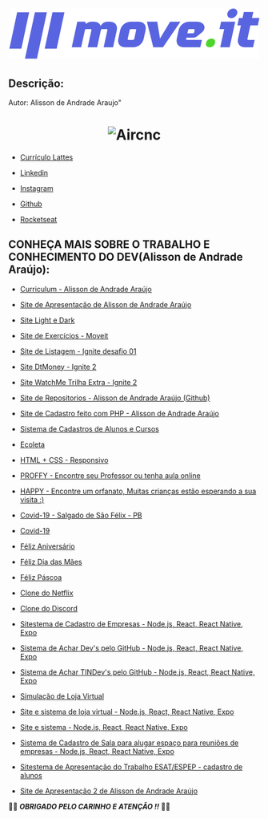 <h1 align="center">
    <img src="./public/logo-full.svg">
</h1>

## Descrição:

Autor: Alisson de Andrade Araujo"

<h1 align="center">
    <img alt="Aircnc" title="#delicinha" src="https://avatars3.githubusercontent.com/u/39311340?s=400&u=f8570819489cb64bb45dfbfb85f2a82f1b56d11f&v=4" width="250px" />
</h1>

- [Currículo Lattes](http://lattes.cnpq.br/7594653859194302)

 - [Linkedin](https://www.linkedin.com/in/alisson-de-andrade-ara%C3%BAjo-160224190)

- [Instagram](https://www.instagram.com/alissonandradercc)

- [Github](https://github.com/alissonandrade2020/)

- [Rocketseat](https://app.rocketseat.com.br/me/alissondeandradearaujo)

## CONHEÇA MAIS SOBRE O TRABALHO E CONHECIMENTO DO DEV(Alisson de Andrade Araújo):

 - [Curriculum - Alisson de Andrade Araújo](https://alissonandradesistema.000webhostapp.com/curriculo/)

- [Site de Apresentação de Alisson de Andrade Araújo](http://alissondeandradearaujo.000webhostapp.com/)

- [Site Light e Dark](https://sistemalightdark-iota.vercel.app/)
 
- [Site de Exercícios - Moveit](https://nlw04reactmoveit.vercel.app/)

 - [Site de Listagem - Ignite desafio 01](https://iignite01desafio.vercel.app/)

- [Site DtMoney - Ignite 2](https://dtmoneyignite.vercel.app/)

- [Site WatchMe Trilha Extra - Ignite 2](https://ignitewatchmeextra.vercel.app/)
 
-  [Site de Repositorios - Alisson de Andrade Araújo (Github)](https://igniterepositorios.vercel.app/)
 
- [Site de Cadastro feito com PHP - Alisson de Andrade Araújo](https://alissonandradesistema.000webhostapp.com/silex/)
 
 - [Sistema de Cadastros de Alunos e Cursos](https://alissonandradesistema.000webhostapp.com/)
 
 - [Ecoleta](https://alisssonecoleta.herokuapp.com/)
  
 - [HTML + CSS - Responsivo](https://alissonhtmlcss.netlify.app/)
 
  - [PROFFY - Encontre seu Professor ou tenha aula online](https://proffyalissonandrade.netlify.app)
  
  - [HAPPY - Encontre um orfanato, Muitas crianças estão esperando a sua visita :)](https://alissonandradehappynlw3.netlify.app)
  
 - [Covid-19 - Salgado de São Félix - PB](https://salgadodesaofelixcovid19.netlify.app/)
 
 - [Covid-19](https://alissonandradesistema.000webhostapp.com/covid-19/)
 
  - [Féliz Aniversário](https://alissonandradesistema.000webhostapp.com/felizaniversario/)
  
  - [Féliz Dia das Mães](https://alissonandradesistema.000webhostapp.com/felizdiadasmaes/)

 - [Féliz Páscoa](https://alissonandradesistema.000webhostapp.com/felizpascoa)
 
  - [Clone do Netflix](https://alissonandradesistema.000webhostapp.com/netflixclone/)
    
  - [Clone do Discord](https://alissondiscord.netlify.app/)

- [Sitestema de Cadastro de Empresas - Node.js, React, React Native, Expo](https://alissonandradesistema.000webhostapp.com/react/)

 - [Sistema de Achar Dev's pelo GitHub - Node.js, React, React Native, Expo](https://alissonandradesistema.000webhostapp.com/reactnative)

- [Sistema de Achar TINDev's pelo GitHub - Node.js, React, React Native, Expo](https://alissonandradesistema.000webhostapp.com/reactnativetindev)

- [Simulação de Loja Virtual](https://alissonandradesistema.000webhostapp.com/temadark)
 
- [Site e sistema de loja virtual - Node.js, React, React Native, Expo](https://alissonandradesistema.000webhostapp.com/lojavirtual)

- [Site e sistema - Node.js, React, React Native, Expo](https://alissonandradesistema.000webhostapp.com/sistemas/)

- [Sistema de Cadastro de Sala para alugar espaço para reuniões de empresas - Node.js, React, React Native, Expo](https://alissonandradesistema.000webhostapp.com/reactnativeaircnc)

- [Sitestema de Apresentação do Trabalho ESAT/ESPEP - cadastro de alunos](https://alissondeaaraujo.000webhostapp.com/index.html)

- [Site de Apresentação 2 de Alisson de Andrade Araújo](https://alissodeaaraujo.000webhostapp.com/index.html)

:vulcan_salute::vulcan_salute: ***OBRIGADO PELO CARINHO E ATENÇÃO !!***  :vulcan_salute::vulcan_salute:
